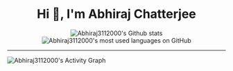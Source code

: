<h1 align="center">Hi 👋, I'm Abhiraj Chatterjee</h1>

<p align="center">
  <img alt="Abhiraj3112000's Github stats" src="https://github-readme-stats.vercel.app/api?username=Abhiraj3112000&count_private=true&include_all_commits=true&show_icons=true&bg_color=000000&title_color=E8E500&text_color=F8F2CB&icon_color=9FD410&hide_border=true" />
  <br>
  <img alt="Abhiraj3112000's most used languages on GitHub" src="https://github-readme-stats.vercel.app/api/top-langs/?username=Abhiraj3112000&langs_count=8&layout=compact&bg_color=000000&title_color=E8E500&text_color=F8F2CB&icon_color=9FD410&hide_border=true&hide=jupyter%20notebook,html" /> 
</p>

<hr>

<img alt="Abhiraj3112000's Activity Graph" src="https://activity-graph.herokuapp.com/graph?username=Abhiraj3112000&bg_color=000000&color=E8E500&line=F8F2CB&point=9FD410&hide_border=true" />
